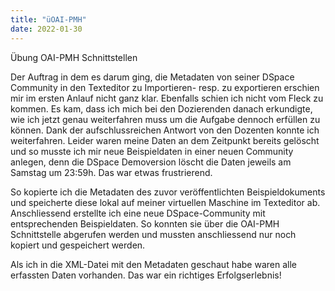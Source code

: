 ```yaml
---
title: "üOAI-PMH"
date: 2022-01-30
---
```



Übung OAI-PMH Schnittstellen

Der Auftrag in dem es darum ging, die Metadaten von seiner DSpace Community in den Texteditor zu Importieren- resp. zu exportieren erschien mir im ersten Anlauf nicht ganz klar. Ebenfalls schien ich nicht vom Fleck zu kommen. Es kam, dass ich mich bei den Dozierenden danach erkundigte, wie ich jetzt genau weiterfahren muss um die Aufgabe dennoch erfüllen zu können. Dank der aufschlussreichen Antwort von den Dozenten konnte ich weiterfahren. Leider waren meine Daten an dem Zeitpunkt bereits gelöscht und so musste ich mir neue Beispieldaten in einer neuen Community anlegen, denn die DSpace Demoversion löscht die Daten jeweils am Samstag um 23:59h. Das war etwas frustrierend.

So kopierte ich die Metadaten des zuvor veröffentlichten Beispieldokuments und speicherte diese lokal auf meiner virtuellen Maschine im Texteditor ab. Anschliessend erstellte ich eine neue DSpace-Community mit entsprechenden Beispieldaten. So konnten sie über die OAI-PMH Schnittstelle abgerufen werden und mussten anschliessend nur noch kopiert und gespeichert werden. 

Als ich in die XML-Datei mit den Metadaten geschaut habe waren alle erfassten Daten vorhanden. Das war ein richtiges Erfolgserlebnis! 
